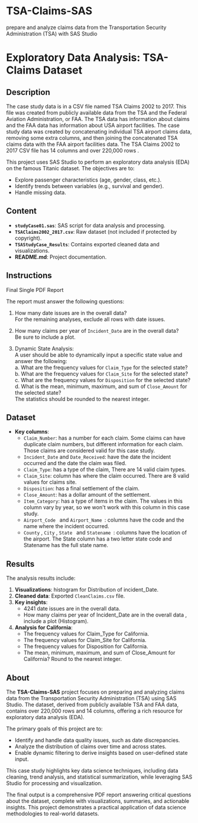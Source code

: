 # TSA-Claims-SAS
prepare and analyze claims data from the Transportation Security Administration (TSA) with SAS Studio

# Exploratory Data Analysis: TSA-Claims Dataset

## Description
The case study data is in a CSV file named TSA Claims 2002 to 2017. This file was created from publicly available data from the TSA and the Federal Aviation Administration, or FAA. The TSA data has information about claims and the FAA data has information about USA airport facilities. The case study data was created by concatenating individual TSA airport claims data, removing some extra columns, and then joining the concatenated TSA claims data with the FAA airport facilities data. The TSA Claims 2002 to 2017 CSV file has 14 columns and over 220,000 rows .

This project uses SAS Studio to perform an exploratory data analysis (EDA) on the famous Titanic dataset. The objectives are to:  
- Explore passenger characteristics (age, gender, class, etc.).  
- Identify trends between variables (e.g., survival and gender).  
- Handle missing data.  

## Content
- **`studyCase01.sas`**: SAS script for data analysis and processing.  
- **`TSAClaims2002_2017.csv`**: Raw dataset (not included if protected by copyright).  
- **`TSAStudyCase_Results`**: Contains exported cleaned data and visualizations.  
- **README.md**: Project documentation.  

## Instructions
 Final Single PDF Report

The report must answer the following questions:

1. How many date issues are in the overall data?  
   For the remaining analyses, exclude all rows with date issues.

2. How many claims per year of `Incident_Date` are in the overall data?  
   Be sure to include a plot.

3. Dynamic State Analysis:  
   A user should be able to dynamically input a specific state value and answer the following:  
   a. What are the frequency values for `Claim_Type` for the selected state?  
   b. What are the frequency values for `Claim_Site` for the selected state?  
   c. What are the frequency values for `Disposition` for the selected state?  
   d. What is the mean, minimum, maximum, and sum of `Close_Amount` for the selected state?  
      The statistics should be rounded to the nearest integer.
     
## Dataset    
- **Key columns**:  
  - `Claim_Number`: has a number for each claim. Some claims can have duplicate claim numbers, but different information for each claim. Those claims are considered valid for this case study.
  - `Incident_Date` and `Date_Received`: have the date the incident occurred and the date the claim was filed.  
  - `Claim_Type`:  has a type of the claim, There are 14 valid claim types.  
  - `Claim_Site`:  column has where the claim occurred. There are 8 valid values for claims site.  
  - `Disposition`: has a final settlement of the claim.
  - `Close_Amount`: has a dollar amount of the settlement.
  - `Item_Category`: has a type of items in the claim. The values in this column vary by year, so we won't work with this column in this case study.
  - `Airport_Code ` and `Airport_Name `: columns have the code and the name where the incident occurred.
  - `County` , `City` , `State ` and `Statename `: columns have the location of the airport. The State column has a two letter state code and Statename has the full state name.

## Results
The analysis results include:  
1. **Visualizations**: histogram for Distribution of incident_Date.  
2. **Cleaned data**: Exported `CleanClaims.csv` file.  
3. **Key insights**:  
   - 4241 date issues are in the overall data.  
   - How many claims per year of Incident_Date are in the overall data , include a plot (Histogram).
3. **Analysis for California**:      
    - The frequency values for Claim_Type for California.
    - The frequency values for Claim_Site for California.
    - The frequency values for Disposition for California.
    - The mean, minimum, maximum, and sum of Close_Amount for California? Round to the nearest integer.        

## About  

The **TSA-Claims-SAS** project focuses on preparing and analyzing claims data from the Transportation Security Administration (TSA) using SAS Studio. The dataset, derived from publicly available TSA and FAA data, contains over 220,000 rows and 14 columns, offering a rich resource for exploratory data analysis (EDA).  

The primary goals of this project are to:  
- Identify and handle data quality issues, such as date discrepancies.  
- Analyze the distribution of claims over time and across states.  
- Enable dynamic filtering to derive insights based on user-defined state input.  

This case study highlights key data science techniques, including data cleaning, trend analysis, and statistical summarization, while leveraging SAS Studio for processing and visualization.  

The final output is a comprehensive PDF report answering critical questions about the dataset, complete with visualizations, summaries, and actionable insights. This project demonstrates a practical application of data science methodologies to real-world datasets.  






